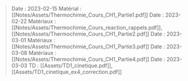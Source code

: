 > Date : 2023-02-15 Matérial : [[Notes/Assets/Thermochimie_Cours_CH1_Partie1.pdf]]
> Date : 2023-02-22 Matériaux : [[Notes/Assets/Thermochimie_Cours_reaction_rappels.pdf]], [[Notes/Assets/Thermochimie_Cours_CH1_Partie2.pdf]]
> Date : 2023-03-01 Matériaux : [[Notes/Assets/Thermochimie_Cours_CH1_Partie3.pdf]]
> Date : 2023-03-08 Matériaux : [[Notes/Assets/Thermochimie_Cours_CH1_Partie4.pdf]]
> Date : 2023-03-03 TD : [[Assets/TD1_cinetique.pdf]], [[Assets/TD1_cinetique_ex4_correction.pdf]]